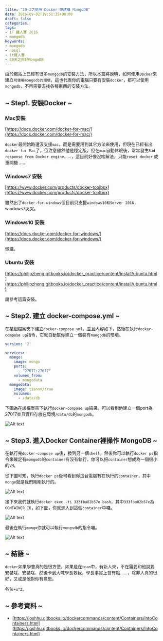 ```yaml
---
title: "30-2之使用 Docker 來建構 MongoDB"
date: 2016-09-02T19:51:35+08:00
draft: false
categories:
tags:
- IT 鐵人賽 2016
- mongodb
keywords:
- mongodb
- nosql
- it鐵人賽
- 30天之你好MongoDB  
---
```



由於網站上已經有很多`mongodb`的安裝方法，所以本篇將說明，如何使用`Docker`來建立`可使用mongodb的環境`，這也代表你的電腦只要有安裝`docker`，都可以使用`mongodb`，不再需要去找各種東西的安裝方法。

## ~ Step1. 安裝Docker ~

### Mac安裝

[https://docs.docker.com/docker-for-mac/](https://docs.docker.com/docker-for-mac/)

`docker`最開始時還沒支援`mac`，而是需要用到其它方法來使用，但現在已經有出`docker-for-Mac`了，但注意雖然他是穩定版，但在`mac`自動休眠後，常常發生`Bad response from Docker engine`……，這目前好像沒啥解法，只能`reset docker` 或 重開機 ……

### Windows7 安裝

[https://www.docker.com/products/docker-toolbox](https://www.docker.com/products/docker-toolbox)

雖然出了`docker-for-windows`但目前只支援`windows10和Server 2016`，windows7哭哭。

### Windows10 安裝

[https://docs.docker.com/docker-for-windows/](https://docs.docker.com/docker-for-windows/)

懶講。

### Ubuntu 安裝

[https://philipzheng.gitbooks.io/docker_practice/content/install/ubuntu.html](https://philipzheng.gitbooks.io/docker_practice/content/install/ubuntu.html)

請參考這篇安裝。

## ~ Step2. 建立 docker-compose.yml ~ 

在某個檔案夾下建立`docker-compose.yml`，並且內容如下，然後在執行`docker-compose up`指令，它就自動幫你建立一個裝有`mongodb`的環境。

```yml
version: '2'

services:
  mongo:
    image: mongo
    ports:
      - "27017:27017"
    volumes_from:
      - mongodata
  mongodata:
    image: tianon/true
    volumes:
      - /data/db
```

下圖為在該檔案夾下執行`docker-compose up`結果。可以看到他建立一個port為27017並且資料存放在環境`/data/db`的`mongodb`。

![Alt text](http://yixiang8780.com/outImg/20161129-1.png)

## ~ Step3. 進入Docker Container裡操作 MongoDB ~

在執行完`docker-compose up`後，換到另一個`shell`，然後你可以執行`docker ps`指令來確定有`mongodb`的`container`有沒有執行，你可以把`container`想成為一個很小的`VM`。

從下圖可知，執行`docker ps`後可看到你這台電腦有在執行的`container`，其中`mongo`就是我們剛剛執行的。

![Alt text](http://yixiang8780.com/outImg/20161129-2.png)

接下來我們就執行`docker exec -ti 333fba82b57e bash`，其中`333fba82b57e`為`CONTAINER ID`，如下圖，你就進入到這個`container`中囉。

![Alt text](http://yixiang8780.com/outImg/20161129-3.png)

最後在執行`mongo`你就可以執行`mongodb`的指令囉。

![Alt text](http://yixiang8780.com/outImg/20161129-4.png)


## ~ 結語 ~

`docker`如果學會真的是很方便，如果是在`team`中，有新人來，不在需要和他說要安裝啥、安裝啥、然後卡到大喊學長救我，學長事實上會有點……，除非人真的很好，又或是他對你有意思。

各位`+u^2`。

## ~ 參考資料 ~

* [https://joshhu.gitbooks.io/dockercommands/content/Containers/IntoContainers.html](https://joshhu.gitbooks.io/dockercommands/content/Containers/IntoContainers.html)





